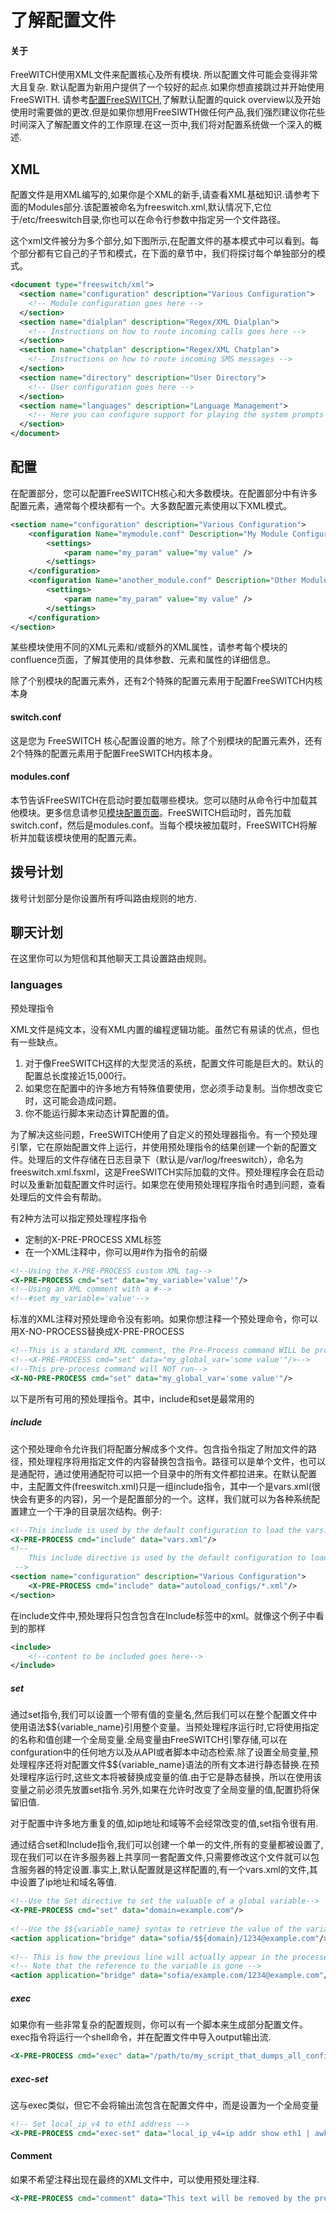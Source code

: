 # 了解配置文件

#### 关于

FreeWITCH使用XML文件来配置核心及所有模块. 所以配置文件可能会变得非常大且复杂. 默认配置为新用户提供了一个较好的起点.如果你想直接跳过并开始使用FreeSWITH. 请参考[配置FreeSWITCH](https://freeswitch.org/confluence/display/FREESWITCH/Configuring+FreeSWITCH),了解默认配置的quick overview以及开始使用时需要做的更改.但是如果你想用FreeSIWTH做任何产品,我们强烈建议你花些时间深入了解配置文件的工作原理.在这一页中,我们将对配置系统做一个深入的概述.

## XML

配置文件是用XML编写的,如果你是个XML的新手,请查看XML基础知识.请参考下面的Modules部分.该配置被命名为freeswitch.xml,默认情况下,它位于/etc/freeswitch目录,你也可以在命令行参数中指定另一个文件路径。

这个xml文件被分为多个部分,如下图所示,在配置文件的基本模式中可以看到。每个部分都有它自己的子节和模式，在下面的章节中，我们将探讨每个单独部分的模式。

```xml
<document type="freeswitch/xml">
  <section name="configuration" description="Various Configuration">
    <!-- Module configuration goes here -->
  </section>  
  <section name="dialplan" description="Regex/XML Dialplan">
    <!-- Instructions on how to route incoming calls goes here -->
  </section>
  <section name="chatplan" description="Regex/XML Chatplan">
    <!-- Instructions on how to route incoming SMS messages -->
  </section>
  <section name="directory" description="User Directory">
    <!-- User configuration goes here --> 
  </section>
  <section name="languages" description="Language Management">
    <!-- Here you can configure support for playing the system prompts in different languages -->
  </section>
</document>
```

## 配置

在配置部分，您可以配置FreeSWITCH核心和大多数模块。在配置部分中有许多配置元素，通常每个模块都有一个。大多数配置元素使用以下XML模式。

```xml
<section name="configuration" description="Various Configuration">
    <configuration Name="mymodule.conf" Description="My Module Configuration">
        <settings>
            <param name="my_param" value="my value" />
        </settings>
    </configuration>
    <configuration Name="another_module.conf" Description="Other Module Configuration">
        <settings>
            <param name="my_param" value="my value" />
        </settings>
    </configuration>
</section>
```

某些模块使用不同的XML元素和/或额外的XML属性，请参考每个模块的confluence页面，了解其使用的具体参数、元素和属性的详细信息。

除了个别模块的配置元素外，还有2个特殊的配置元素用于配置FreeSWITCH内核本身

#### switch.conf

这是您为 FreeSWITCH 核心配置设置的地方。除了个别模块的配置元素外，还有2个特殊的配置元素用于配置FreeSWITCH内核本身。

#### modules.conf

本节告诉FreeSWITCH在启动时要加载哪些模块。您可以随时从命令行中加载其他模块。更多信息请参见[模块配置页面](https://freeswitch.org/confluence/display/FREESWITCH/XML+Modules+Configuration)。FreeSWITCH启动时，首先加载switch.conf，然后是modules.conf。当每个模块被加载时，FreeSWITCH将解析并加载该模块使用的配置元素。

## 拨号计划

拨号计划部分是你设置所有呼叫路由规则的地方.

## 聊天计划

在这里你可以为短信和其他聊天工具设置路由规则。

### languages

预处理指令

XML文件是纯文本，没有XML内置的编程逻辑功能。虽然它有易读的优点，但也有一些缺点。

1. 对于像FreeSWITCH这样的大型灵活的系统，配置文件可能是巨大的。默认的配置总长度接近15,000行。
2. 如果您在配置中的许多地方有特殊值要使用，您必须手动复制。当你想改变它时，这可能会造成问题。
3. 你不能运行脚本来动态计算配置的值。

为了解决这些问题，FreeSWITCH使用了自定义的预处理器指令。有一个预处理引擎，它在原始配置文件上运行，并使用预处理指令的结果创建一个新的配置文件。处理后的文件存储在日志目录下（默认是/var/log/freeswitch），命名为 freeswitch.xml.fsxml，这是FreeSWITCH实际加载的文件。预处理程序会在启动时以及重新加载配置文件时运行。如果您在使用预处理程序指令时遇到问题，查看处理后的文件会有帮助。

有2种方法可以指定预处理程序指令

- 定制的X-PRE-PROCESS XML标签
- 在一个XML注释中，你可以用#作为指令的前缀

```xml
<!--Using the X-PRE-PROCESS custom XML tag-->
<X-PRE-PROCESS cmd="set" data="my_variable='value'"/>
<!--Using an XML comment with a #-->
<!--#set my_variable='value'-->
```

标准的XML注释对预处理命令没有影响。如果你想注释一个预处理命令，你可以用X-NO-PROCESS替换成X-PRE-PROCESS

```xml
<!--This is a standard XML comment, the Pre-Process command WILL be processed--> 
<!--<X-PRE-PROCESS cmd="set" data="my_global_var='some value'"/>-->
<!--This pre-process command will NOT run-->
<X-NO-PRE-PROCESS cmd="set" data="my_global_var='some value'"/>
```

以下是所有可用的预处理指令。其中，include和set是最常用的

##### include

这个预处理命令允许我们将配置分解成多个文件。包含指令指定了附加文件的路径，预处理程序将用指定文件的内容替换包含指令。路径可以是单个文件，也可以是通配符，通过使用通配符可以把一个目录中的所有文件都拉进来。在默认配置中，主配置文件(freeswitch.xml)只是一组include指令，其中一个是vars.xml(很快会有更多的内容)，另一个是配置部分的一个。这样，我们就可以为各种系统配置建立一个干净的目录层次结构。例子:

```xml
<!--This include is used by the default configuration to load the vars.xml file into the main configuration file-->
<X-PRE-PROCESS cmd="include" data="vars.xml"/>
<!-- 
    This include directive is used by the default configuration to load all the module configuration files from the autoload_configs directory, this allows us to use a separate configuration file for each module.
 -->
<section name="configuration" description="Various Configuration">
    <X-PRE-PROCESS cmd="include" data="autoload_configs/*.xml"/>
</section>
```

在include文件中,预处理将只包含包含在Include标签中的xml。就像这个例子中看到的那样

```xml
<include>
    <!--content to be included goes here-->
</include>
```

##### set

通过set指令,我们可以设置一个带有值的变量名,然后我们可以在整个配置文件中使用语法\$${variable_name}引用整个变量。当预处理程序运行时,它将使用指定的名称和值创建一个全局变量.全局变量由FreeSWITCH引擎存储,可以在confguration中的任何地方以及从API或者脚本中动态检索.除了设置全局变量,预处理程序还将对配置文件\$\${variable_name}语法的所有文本进行静态替换.在预处理程序运行时,这些文本将被替换成变量的值.由于它是静态替换，所以在使用该变量之前必须先放置set指令.另外,如果在允许时改变了全局变量的值,配置扔将保留旧值.

对于配置中许多地方重复的值,如ip地址和域等不会经常改变的值,set指令很有用.

通过结合set和Include指令,我们可以创建一个单一的文件,所有的变量都被设置了,现在我们可以在许多服务器上共享同一套配置文件,只需要修改这个文件就可以包含服务器的特定设置.事实上,默认配置就是这样配置的,有一个vars.xml的文件,其中设置了ip地址和域名等值.

```xml
<!--Use the Set directive to set the valuable of a global variable-->
<X-PRE-PROCESS cmd="set" data="domain=example.com"/>
  
<!--Use the $${variable_name} syntax to retrieve the value of the variable-->
<action application="bridge" data="sofia/$${domain}/1234@example.com"/>
  
<!-- This is how the previous line will actually appear in the processed configuration file (freeswitch.xml.fsxml) -->
<!-- Note that the reference to the variable is gone -->
<action application="bridge" data="sofia/example.com/1234@example.com"/>
```

##### exec

如果你有一些非常复杂的配置规则，你可以有一个脚本来生成部分配置文件。exec指令将运行一个shell命令，并在配置文件中导入output输出流.

```xml
<X-PRE-PROCESS cmd="exec" data="/path/to/my_script_that_dumps_all_configs_to_stdout.pl"/>
```

##### exec-set

这与exec类似，但它不会将输出流包含在配置文件中，而是设置为一个全局变量

```xml
<!-- Set local_ip_v4 to eth1 address -->
<X-PRE-PROCESS cmd="exec-set" data="local_ip_v4=ip addr show eth1 | awk '/inet /{print $2}' | head -n 1 | cut -d '/' -f 1"/>
```

#### Comment

如果不希望注释出现在最终的XML文件中，可以使用预处理注释.

```xml
<X-PRE-PROCESS cmd="comment" data="This text will be removed by the pre-processor" />
```



